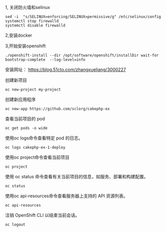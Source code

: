 1, 关闭防火墙和selinux
```
sed -i  "s/SELINUX=enforcing/SELINUX=permissive/g" /etc/selinux/config
systemctl stop firewalld
systemctl disable firewalld
```
2,安装docker  

3,开始安装openshift

```
./openshift-install --dir /opt/software/openshift/installDir wait-for bootstrap-complete  --log-level=info
 ```
 安装网址：
 https://blog.51cto.com/zhangxueliang/3000227


创建新项目
```
oc new-project my-project
```
创建新应用程序
```
oc new-app https://github.com/sclorg/cakephp-ex
```
查看当前项目的 pod
```
oc get pods -o wide
```
使用oc logs命令查看特定 pod 的日志。
```
oc logs cakephp-ex-1-deploy
```
使用oc project命令查看当前项目
```
oc project
```
使用 oc status 命令查看有关当前项目的信息，如服务、部署和构建配置。
```
oc status
```
使用oc api-resources命令查看服务器上支持的 API 资源列表。
```
oc api-resources
```
注销 OpenShift CLI 以结束当前会话。
```
oc logout
```

